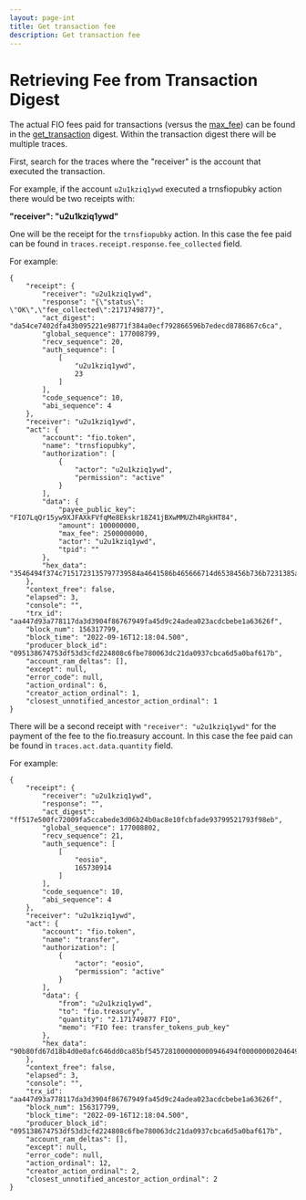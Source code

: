 ```yaml
---
layout: page-int
title: Get transaction fee
description: Get transaction fee
---
```


# Retrieving Fee from Transaction Digest

The actual FIO fees paid for transactions (versus the [max_fee]({{site.baseurl}}/docs/general-functions/transactions#consideration-choosing-the-max_fee)) can be found in the [get_transaction]({{site.baseurl}}/docs/chain/node-history#get-transaction) digest. Within the transaction digest there will be multiple traces. 

First, search for the traces where the "receiver" is the account that executed the transaction. 

For example, if the account `u2u1kziq1ywd` executed a trnsfiopubky action there would be two receipts with:

**"receiver": "u2u1kziq1ywd"**

One will be the receipt for the `trnsfiopubky` action. In this case the fee paid can be found in `traces.receipt.response.fee_collected` field.

For example:

```
{
    "receipt": {
        "receiver": "u2u1kziq1ywd",
        "response": "{\"status\": \"OK\",\"fee_collected\":2171749877}",
        "act_digest": "da54ce7402dfa43b095221e98771f384a0ecf792866596b7edecd8786867c6ca",
        "global_sequence": 177008799,
        "recv_sequence": 20,
        "auth_sequence": [
            [
                "u2u1kziq1ywd",
                23
            ]
        ],
        "code_sequence": 10,
        "abi_sequence": 4
    },
    "receiver": "u2u1kziq1ywd",
    "act": {
        "account": "fio.token",
        "name": "trnsfiopubky",
        "authorization": [
            {
                "actor": "u2u1kziq1ywd",
                "permission": "active"
            }
        ],
        "data": {
            "payee_public_key": "FIO7LqQr15yw9XJFAXkFVfqMe8Ekskr18Z41jBXwMMUZh4RgkHT84",
            "amount": 100000000,
            "max_fee": 2500000000,
            "actor": "u2u1kziq1ywd",
            "tpid": ""
        },
        "hex_data": "3546494f374c7151723135797739584a4641586b465666714d6538456b736b7231385a34316a4258774d4d555a683452676b4854383400e1f5050000000000f902950000000090b80fd67d18b4d000"
    },
    "context_free": false,
    "elapsed": 3,
    "console": "",
    "trx_id": "aa447d93a778117da3d3904f86767949fa45d9c24adea023acdcbebe1a63626f",
    "block_num": 156317799,
    "block_time": "2022-09-16T12:18:04.500",
    "producer_block_id": "095138674753df53d3cfd224808c6fbe780063dc21da0937cbca6d5a0baf617b",
    "account_ram_deltas": [],
    "except": null,
    "error_code": null,
    "action_ordinal": 6,
    "creator_action_ordinal": 1,
    "closest_unnotified_ancestor_action_ordinal": 1
}
```

There will be a second receipt with `"receiver": "u2u1kziq1ywd"` for the payment of the fee to the fio.treasury account. In this case the fee paid can be found in `traces.act.data.quantity` field.

For example:

```
{
    "receipt": {
        "receiver": "u2u1kziq1ywd",
        "response": "",
        "act_digest": "ff517e500fc72009fa5ccabede3d06b24b0ac8e10fcbfade93799521793f98eb",
        "global_sequence": 177008802,
        "recv_sequence": 21,
        "auth_sequence": [
            [
                "eosio",
                165730914
            ]
        ],
        "code_sequence": 10,
        "abi_sequence": 4
    },
    "receiver": "u2u1kziq1ywd",
    "act": {
        "account": "fio.token",
        "name": "transfer",
        "authorization": [
            {
                "actor": "eosio",
                "permission": "active"
            }
        ],
        "data": {
            "from": "u2u1kziq1ywd",
            "to": "fio.treasury",
            "quantity": "2.171749877 FIO",
            "memo": "FIO fee: transfer_tokens_pub_key"
        },
        "hex_data": "90b80fd67d18b4d0e0afc646dd0ca85bf5457281000000000946494f000000002046494f206665653a207472616e736665725f746f6b656e735f7075625f6b6579"
    },
    "context_free": false,
    "elapsed": 3,
    "console": "",
    "trx_id": "aa447d93a778117da3d3904f86767949fa45d9c24adea023acdcbebe1a63626f",
    "block_num": 156317799,
    "block_time": "2022-09-16T12:18:04.500",
    "producer_block_id": "095138674753df53d3cfd224808c6fbe780063dc21da0937cbca6d5a0baf617b",
    "account_ram_deltas": [],
    "except": null,
    "error_code": null,
    "action_ordinal": 12,
    "creator_action_ordinal": 2,
    "closest_unnotified_ancestor_action_ordinal": 2
}
```
